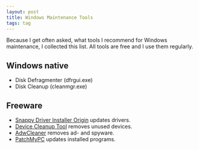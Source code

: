 ```yaml
---
layout: post
title: Windows Maintenance Tools
tags: tag
---
```


Because I get often asked, what tools I recommend for Windows maintenance, I collected this list. All tools are free and I use them regularly.

## Windows native

 - Disk Defragmenter (dfrgui.exe)
 - Disk Cleanup (cleanmgr.exe)

## Freeware

 - [Snappy Driver Installer Origin](https://www.glenn.delahoy.com/snappy-driver-installer-origin/) updates drivers.
 - [Device Cleanup Tool](https://www.uwe-sieber.de/misc_tools_e.html#DeviceCleanup) removes unused devices.
 - [AdwCleaner](https://toolslib.net/downloads/viewdownload/1-adwcleaner/) removes ad- and spyware.
 - [PatchMyPC](https://patchmypc.com/home-updater) updates installed programs.
